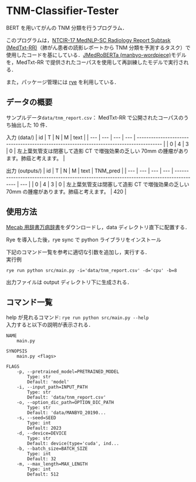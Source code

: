 # TNM-Classifier-Tester

BERT を用いてがんの TNM 分類を行うプログラム．

このプログラムは，[NTCIR-17 MedNLP-SC Radiology Report Subtask (MedTxt-RR)](https://repository.nii.ac.jp/records/2001285)（肺がん患者の読影レポートから TNM 分類を予測するタスク）で使用したコードを基にしている．[JMedRoBERTa (manbyo-wordpiece)](https://huggingface.co/alabnii/jmedroberta-base-manbyo-wordpiece)モデルを，MedTxt-RR で提供されたコーパスを使用して再訓練したモデルで実行される．

また，パッケージ管理には [rye](https://rye.astral.sh/guide/installation/) を利用している．

## データの概要

サンプルデータ`data/tnm_report.csv`： MedTxt-RR で公開されたコーパスのうち抽出した 10 件．

入力 (data/)
| id | T | N | M | text |
| --- | --- | --- | --- | ---------------------------------------------------------------------------------------- |
| 0 | 4 | 3 | 0 | 左上葉気管支は閉塞して造影 CT で増強効果の乏しい 70mm の腫瘤があります。肺癌と考えます。 |

出力 (outputs/)
| id | T | N | M | text | TNM_pred |
| --- | --- | --- | --- | ---------------------------------------------------------------------------------------- | --- |
| 0 | 4 | 3 | 0 | 左上葉気管支は閉塞して造影 CT で増強効果の乏しい 70mm の腫瘤があります。肺癌と考えます。 | 420 |

## 使用方法

[Mecab 用辞書万病辞書](https://sociocom.naist.jp/j-meddic-for-mecab/)をダウンロードし，data ディレクトリ直下に配置する．

Rye を導入した後，rye sync で python ライブラリをインストール<br>

下記のコマンド一覧を参考に適切な引数を追加し，実行する．<br>
実行例

```
rye run python src/main.py -i='data/tnm_report.csv' -d='cpu' -b=8
```

出力ファイルは output ディレクトリ下に生成される．

## コマンド一覧

help が見れるコマンド: `rye run python src/main.py --help` <br>
入力すると以下の説明が表示される．

```
NAME
    main.py

SYNOPSIS
    main.py <flags>

FLAGS
    -p, --pretrained_model=PRETRAINED_MODEL
        Type: str
        Default: 'model'
    -i, --input_path=INPUT_PATH
        Type: str
        Default: 'data/tnm_report.csv'
    -o, --option_dic_path=OPTION_DIC_PATH
        Type: str
        Default: 'data/MANBYO_20190...
    -s, --seed=SEED
        Type: int
        Default: 2023
    -d, --device=DEVICE
        Type: str
        Default: device(type='cuda', ind...
    -b, --batch_size=BATCH_SIZE
        Type: int
        Default: 32
    -m, --max_length=MAX_LENGTH
        Type: int
        Default: 512
```
